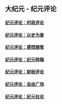 ## 大纪元 - 纪元评论

#### [纪元评论：时政评论](indexes/nsc1025/README.md?08250330)
#### [纪元评论：以史为鉴](indexes/nsc1028/README.md?08250330)
#### [纪元评论：感悟随笔](indexes/nsc1035/README.md?08250330)
#### [纪元评论：纪元特稿](indexes/nsc424/README.md?08250330)
#### [纪元评论：财经评论](indexes/nsc1026/README.md?08250330)
#### [纪元评论：自由广场](indexes/nsc993/README.md?08250330)
#### [纪元评论：纪元社论](indexes/nsc422/README.md?08250330)
